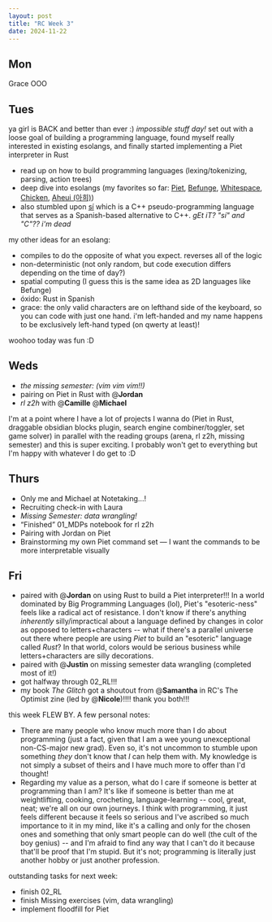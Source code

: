 ```yaml
---
layout: post
title: "RC Week 3"
date: 2024-11-22
---
```


## Mon

Grace OOO

## Tues

ya girl is BACK and better than ever :)
_impossible stuff day!_ set out with a loose goal of building a programming language, found myself really interested in existing esolangs, and finally started implementing a Piet interpreter in Rust

- read up on how to build programming languages (lexing/tokenizing, parsing, action trees)
- deep dive into esolangs (my favorites so far: [Piet](https://dangermouse.net/esoteric/piet.html), [Befunge](https://esolangs.org/wiki/Befunge), [Whitespace](https://esolangs.org/wiki/Whitespace), [Chicken](https://esolangs.org/wiki/Chicken), [Aheui (아희)](https://aheui.readthedocs.io/en/latest/specs.en.html))
- also stumbled upon [sí](https://akercheval.github.io/si/) which is a C++ pseudo-programming language that serves as a Spanish-based alternative to C++. _gEt iT? "sí" and "C"?? i'm dead_

my other ideas for an esolang:

- compiles to do the opposite of what you expect. reverses all of the logic
- non-deterministic (not only random, but code execution differs depending on the time of day?)
- spatial computing (I guess this is the same idea as 2D languages like Befunge)
- óxido: Rust in Spanish
- grace: the only valid characters are on lefthand side of the keyboard, so you can code with just one hand. i'm left-handed and my name happens to be exclusively left-hand typed (on qwerty at least)!

woohoo today was fun :D

## Weds

- _the missing semester: (vim vim vim!!)_
- pairing on Piet in Rust with @**Jordan**
- _rl z2h_ with @**Camille** @**Michael**

I'm at a point where I have a lot of projects I wanna do (Piet in Rust, draggable obsidian blocks plugin, search engine combiner/toggler, set game solver) in parallel with the reading groups (arena, rl z2h, missing semester) and this is super exciting. I probably won't get to everything but I'm happy with whatever I do get to :D

## Thurs

- Only me and Michael at Notetaking...!
- Recruiting check-in with Laura
- _Missing Semester: data wrangling!_
- “Finished” 01_MDPs notebook for rl z2h
- Pairing with Jordan on Piet
- Brainstorming my own Piet command set — I want the commands to be more interpretable visually

## Fri

- paired with @**Jordan** on using Rust to build a Piet interpreter!!! In a world dominated by Big Programming Languages (lol), Piet's "esoteric-ness" feels like a radical act of resistance. I don't know if there's anything _inherently_ silly/impractical about a language defined by changes in color as opposed to letters+characters -- what if there's a parallel universe out there where people are using _Piet_ to build an "esoteric" language called _Rust_? In that world, colors would be serious business while letters+characters are silly decorations.
- paired with @**Justin** on missing semester data wrangling (completed most of it!)
- got halfway through 02_RL!!!
- my book _The Glitch_ got a shoutout from @**Samantha** in RC's The Optimist zine (led by @**Nicole**)!!!! thank you both!!!

this week FLEW BY.
A few personal notes:

- There are many people who know much more than I do about programming (just a fact, given that I am a wee young unexceptional non-CS-major new grad). Even so, it's not uncommon to stumble upon something _they_ don't know that _I_ can help them with. My knowledge is not simply a subset of theirs and I have much more to offer than I'd thought!
- Regarding my value as a person, what do I care if someone is better at programming than I am? It's like if someone is better than me at weightlifting, cooking, crocheting, language-learning -- cool, great, neat; we're all on our own journeys. I think with programming, it just feels different because it feels so serious and I've ascribed so much importance to it in my mind, like it's a calling and only for the chosen ones and something that only smart people can do well (the cult of the boy genius) -- and I'm afraid to find any way that I can't do it because that'll be proof that I'm stupid. But it's not; programming is literally just another hobby or just another profession.

outstanding tasks for next week:

- finish 02_RL
- finish Missing exercises (vim, data wrangling)
- implement floodfill for Piet
